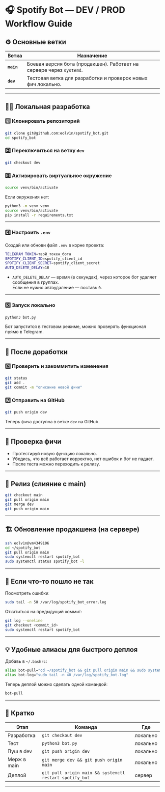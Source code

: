 # 🎧 Spotify Bot — DEV / PROD Workflow Guide

## ⚙️ Основные ветки

| Ветка | Назначение |
|--------|------------|
| **`main`** | Боевая версия бота (продакшен). Работает на сервере через `systemd`. |
| **`dev`** | Тестовая ветка для разработки и проверок новых фич локально. |

---

## 🧑‍💻 Локальная разработка

### 1️⃣ Клонировать репозиторий
```bash
git clone git@github.com:eolv1n/spotify_bot.git
cd spotify_bot
```

### 2️⃣ Переключиться на ветку `dev`
```bash
git checkout dev
```

### 3️⃣ Активировать виртуальное окружение
```bash
source venv/bin/activate
```

Если окружения нет:
```bash
python3 -m venv venv
source venv/bin/activate
pip install -r requirements.txt
```

---

### 4️⃣ Настроить `.env`
Создай или обнови файл `.env` в корне проекта:

```bash
TELEGRAM_TOKEN=твой_токен_бота
SPOTIFY_CLIENT_ID=spotify_client_id
SPOTIFY_CLIENT_SECRET=spotify_client_secret
AUTO_DELETE_DELAY=10
```

- `AUTO_DELETE_DELAY` — время (в секундах), через которое бот удаляет сообщения в группах.  
  Если не нужно автоудаление — поставь `0`.

---

### 5️⃣ Запуск локально
```bash
python3 bot.py
```

Бот запустится в тестовом режиме, можно проверять функционал прямо в Telegram.

---

## 🚀 После доработки

### 6️⃣ Проверить и закоммитить изменения
```bash
git status
git add .
git commit -m "описание новой фичи"
```

### 7️⃣ Отправить на GitHub
```bash
git push origin dev
```

Теперь фича доступна в ветке `dev` на GitHub.

---

## 🧪 Проверка фичи

- Протестируй новую функцию локально.
- Убедись, что всё работает корректно, нет ошибок и бот не падает.
- После теста можно переходить к релизу.

---

## 🔀 Релиз (слияние с main)

```bash
git checkout main
git pull origin main
git merge dev
git push origin main
```

---

## 🏗️ Обновление продакшена (на сервере)

```bash
ssh eolv1n@vm4349106
cd ~/spotify_bot
git pull origin main
sudo systemctl restart spotify_bot
sudo systemctl status spotify_bot -l
```

---

## 🧹 Если что-то пошло не так

Посмотреть ошибки:
```bash
sudo tail -n 50 /var/log/spotify_bot_error.log
```

Откатиться на предыдущий коммит:
```bash
git log --oneline
git checkout <commit_id>
sudo systemctl restart spotify_bot
```

---

## 💡 Удобные алиасы для быстрого деплоя

Добавь в `~/.bashrc`:
```bash
alias bot-pull="cd ~/spotify_bot && git pull origin main && sudo systemctl restart spotify_bot"
alias bot-log="sudo tail -n 40 /var/log/spotify_bot.log"
```

Теперь деплой можно сделать одной командой:
```bash
bot-pull
```

---

## 🧾 Кратко

| Этап | Команда | Где |
|------|----------|-----|
| Разработка | `git checkout dev` | локально |
| Тест | `python3 bot.py` | локально |
| Пуш в dev | `git push origin dev` | локально |
| Мерж в main | `git merge dev && git push origin main` | локально |
| Деплой | `git pull origin main && systemctl restart spotify_bot` | сервер |

---
